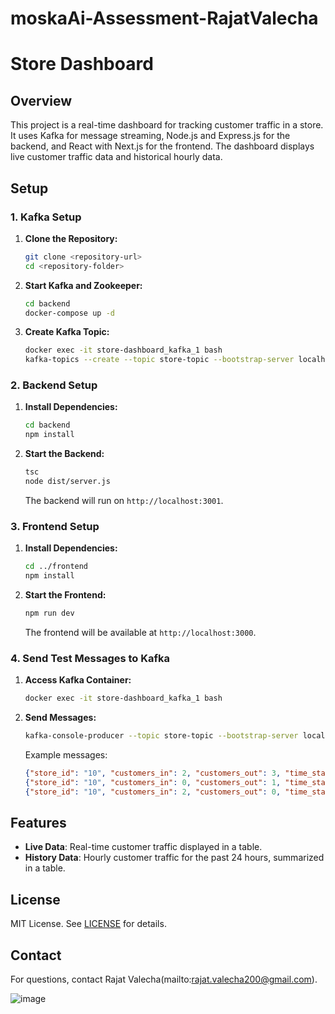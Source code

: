 ﻿# moskaAi-Assessment-RajatValecha


# Store Dashboard

## Overview

This project is a real-time dashboard for tracking customer traffic in a store. It uses Kafka for message streaming, Node.js and Express.js for the backend, and React with Next.js for the frontend. 
The dashboard displays live customer traffic data and historical hourly data.


## Setup

### 1. **Kafka Setup**

1. **Clone the Repository:**
   ``` bash
   git clone <repository-url>
   cd <repository-folder>
   ```

2. **Start Kafka and Zookeeper:**
   ```bash
   cd backend
   docker-compose up -d
   ```

3. **Create Kafka Topic:**
   ```bash
   docker exec -it store-dashboard_kafka_1 bash
   kafka-topics --create --topic store-topic --bootstrap-server localhost:9092 --partitions 1 --replication-factor 1
   ```

### 2. **Backend Setup**

1. **Install Dependencies:**
   ```bash
   cd backend
   npm install
   ```

2. **Start the Backend:**
   ```bash
   tsc
   node dist/server.js
   ```

   The backend will run on `http://localhost:3001`.

### 3. **Frontend Setup**

1. **Install Dependencies:**
   ```bash
   cd ../frontend
   npm install
   ```

2. **Start the Frontend:**
   ```bash
   npm run dev
   ```

   The frontend will be available at `http://localhost:3000`.

### 4. **Send Test Messages to Kafka**

1. **Access Kafka Container:**
   ```bash
   docker exec -it store-dashboard_kafka_1 bash
   ```

2. **Send Messages:**
   ```bash
   kafka-console-producer --topic store-topic --bootstrap-server localhost:9092
   ```

   Example messages:
   ```json
   {"store_id": "10", "customers_in": 2, "customers_out": 3, "time_stamp": "10.12.03"}
   {"store_id": "10", "customers_in": 0, "customers_out": 1, "time_stamp": "10.13.15"}
   {"store_id": "10", "customers_in": 2, "customers_out": 0, "time_stamp": "10.15.12"}
   ```

## Features

- **Live Data**: Real-time customer traffic displayed in a table.
- **History Data**: Hourly customer traffic for the past 24 hours, summarized in a table.

## License

MIT License. See [LICENSE](LICENSE) for details.

## Contact

For questions, contact Rajat Valecha(mailto:rajat.valecha200@gmail.com).


![image](https://github.com/user-attachments/assets/eb564369-29d1-4c79-8e96-41651a11611f)
